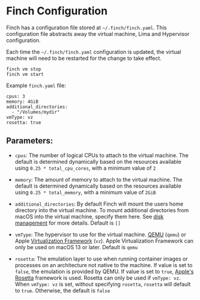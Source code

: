 # Finch Configuration

Finch has a configuration file stored at `~/.finch/finch.yaml`. This
configuration file abstracts away the virtual machine, Lima and Hypervisor
configuration.

Each time the `~/.finch/finch.yaml` configuration is updated, the virtual
machine will need to be restarted for the change to take effect.

```
finch vm stop
finch vm start
```

Example `finch.yaml` file:

```
cpus: 3
memory: 4GiB
additional_directories:
  - "/Volumes/mydir"
vmType: vz
rosetta: true
```

## Parameters:

- `cpus`: The number of logical CPUs to attach to the virtual machine. The default is
  determined dynamically based on the resources available using `0.25 * total_cpu_cores`,
  with a minimum value of `2`


- `memory`: The amount of memory to attach to the virtual machine. The default is
  determined dynamically based on the resources available using `0.25 * total_memory`,
  with a minimum value of `2GiB`

- `additional_directories`: By default Finch will mount the users home directory
  into the virtual machine. To mount additional directories from macOS into the
  virtual machine, specify them here. See [disk
  management](/docs/managing-finch/macos/disk-management/) for more details.
  Default is `[]`

- `vmType`: The hypervisor to use for the virtual machine.
  [QEMU](https://www.qemu.org/) (`qemu`) or Apple [Virtualization
  Framework](https://developer.apple.com/documentation/virtualization) (`vz`). Apple
  Virtualization Framework can only be used on macOS 13 or later. Default is
  `qemu`

- `rosetta`: The emulation layer to use when running container images or
  processes on an architecture not native to the machine. If value is set to
  `false`, the emulation is provided by QEMU. If value is set to `true`,
  [Apple's
  Rosetta](https://developer.apple.com/documentation/apple-silicon/about-the-rosetta-translation-environment)
  framework is used. Rosetta can only be used if `vmType: vz`. When `vmType: vz` is set,
  without specifying `rosetta`, `rosetta` will default to `true`. Otherwise, the default is `false`
